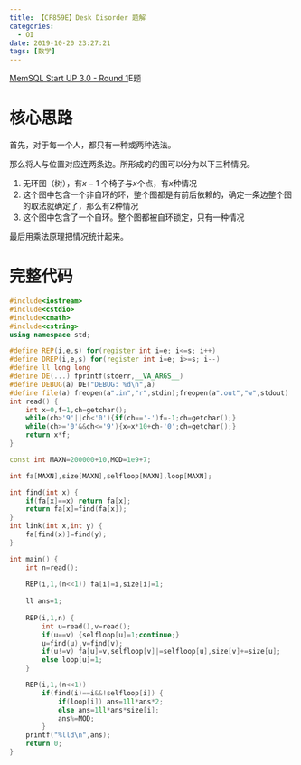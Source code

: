 ```yaml
---
title: 【CF859E】Desk Disorder 题解
categories:
  - OI
date: 2019-10-20 23:27:21
tags: [数学]
---
```


[MemSQL Start UP 3.0 - Round 1](https://codeforces.com/contest/859)E题

<!--more-->

# 核心思路

首先，对于每一个人，都只有一种或两种选法。

那么将人与位置对应连两条边。所形成的的图可以分为以下三种情况。

1. 无环图（树），有$x-1$ 个椅子与$x$个点，有$x$种情况
2. 这个图中包含一个非自环的环，整个图都是有前后依赖的，确定一条边整个图的取法就确定了，那么有$2$种情况
3. 这个图中包含了一个自环。整个图都被自环锁定，只有一种情况

最后用乘法原理把情况统计起来。

# 完整代码

```cpp
#include<iostream>
#include<cstdio>
#include<cmath>
#include<cstring>
using namespace std;

#define REP(i,e,s) for(register int i=e; i<=s; i++)
#define DREP(i,e,s) for(register int i=e; i>=s; i--)
#define ll long long
#define DE(...) fprintf(stderr,__VA_ARGS__)
#define DEBUG(a) DE("DEBUG: %d\n",a)
#define file(a) freopen(a".in","r",stdin);freopen(a".out","w",stdout)
int read() {
	int x=0,f=1,ch=getchar();
	while(ch>'9'||ch<'0'){if(ch=='-')f=-1;ch=getchar();}
	while(ch>='0'&&ch<='9'){x=x*10+ch-'0';ch=getchar();}
	return x*f;
}

const int MAXN=200000+10,MOD=1e9+7;

int fa[MAXN],size[MAXN],selfloop[MAXN],loop[MAXN];

int find(int x) {
	if(fa[x]==x) return fa[x];
	return fa[x]=find(fa[x]);
}
int link(int x,int y) {
	fa[find(x)]=find(y);
}

int main() {
	int n=read();
	
	REP(i,1,(n<<1)) fa[i]=i,size[i]=1;
	
	ll ans=1;
	
	REP(i,1,n) {
		int u=read(),v=read();
		if(u==v) {selfloop[u]=1;continue;}
		u=find(u),v=find(v);
		if(u!=v) fa[u]=v,selfloop[v]|=selfloop[u],size[v]+=size[u];
		else loop[u]=1;
	}

	REP(i,1,(n<<1)) 
		if(find(i)==i&&!selfloop[i]) {
			if(loop[i]) ans=1ll*ans*2;
			else ans=1ll*ans*size[i];
			ans%=MOD;
		}
	printf("%lld\n",ans);
	return 0;
}
```

